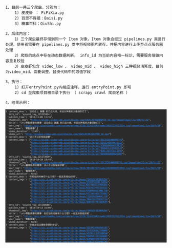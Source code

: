 ```
1、目前一共三个爬虫，分别为：
    1) 皮皮虾 ： PiPiXia.py
    2) 百思不得姐：Baisi.py
    3) 糗事百科：QiuShi.py
```

```
2、后续内容：
    1）三个爬虫最终存储到同一个 Item 对象，Item 对象会经过 pipelines.py 类进行处理，使用者需要在 pipelines.py 类中将视频图片转存，并把内容进行上传至点点服务器处理
    2）爬取的站点中存在动态数据刷新， info_id 为当前内容唯一标识，需要服务端做内容重复校验
    3）皮皮虾包含 video_low 、 video_mid 、 video_high 三种视频清晰度，目前为video_mid，需要调整，替换代码中的取值字段
```

```
3、执行：
    1) 打开entryPoint.py内相应注释，运行 entryPoint.py 即可
    2) cd 至爬虫项目根目录下执行 （ scrapy crawl 爬虫名称 ）
```

```
4、结果示例：
```
![aaa](https://github.com/Jiang-Fallen/source/blob/master/image/img_info_spider_01.jpg)

